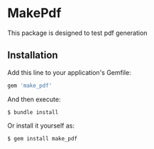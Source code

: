 # MakePdf

This package is designed to test pdf generation

## Installation

Add this line to your application's Gemfile:

```ruby
gem 'make_pdf'
```

And then execute:

    $ bundle install

Or install it yourself as:

    $ gem install make_pdf

